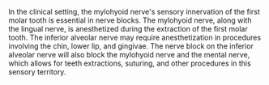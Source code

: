 In the clinical setting, the mylohyoid nerve's sensory innervation of the first molar tooth is essential in nerve blocks. The mylohyoid nerve, along with the lingual nerve, is anesthetized during the extraction of the first molar tooth. The inferior alveolar nerve may require anesthetization in procedures involving the chin, lower lip, and gingivae. The nerve block on the inferior alveolar nerve will also block the mylohyoid nerve and the mental nerve, which allows for teeth extractions, suturing, and other procedures in this sensory territory.